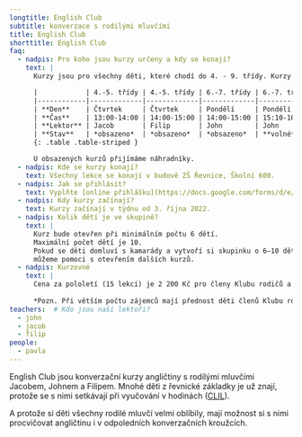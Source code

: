```yaml
---
longtitle: English Club
subtitle: konverzace s rodilými mluvčími
title: English Club
shorttitle: English Club
faq:
  - nadpis: Pro koho jsou kurzy určeny a kdy se konají?
    text: |
      Kurzy jsou pro všechny děti, které chodí do 4. - 9. třídy. Kurzy jsou rozděleny podle věku (tříd) – do jednoho kurzu tedy chodí děti ze dvou ročníků.

      |            | 4.-5. třídy | 4.-5. třídy | 6.-7. třídy | 6.-7. třídy | 8.-9. třídy | 7.-9. třídy | 
      |------------|-------------|-------------|-------------|-------------|-------------|-------------|
      | **Den**    | Čtvrtek     | Čtvrtek     | Pondělí     | Pondělí     | Čtvrtek     | Čtvrtek     |
      | **Čas**    | 13:00-14:00 | 14:00-15:00 | 14:00-15:00 | 15:10-16:10 | 14:00-15:00 | 15:10-16:10 |
      | **Lektor** | Jacob       | Filip       | John        | John        | Jacob       | Filip       |
      | **Stav**   | *obsazeno*  | *obsazeno*  | *obsazeno*  | **volné**   | *obsazeno*  | **volné**   |
      {: .table .table-striped }

      U obsazených kurzů přijímáme náhradníky. 
  - nadpis: Kde se kurzy konají? 
    text: Všechny lekce se konají v budově ZŠ Řevnice, Školní 600. 
  - nadpis: Jak se přihlásit?
    text: Vyplňte [online přihlášku](https://docs.google.com/forms/d/e/1FAIpQLSdO8KzDGGmtk26i3Wc9iT4CjSOAD60QqzCRXG41-zHVbDe4Ww/viewform?usp=pp_url).
  - nadpis: Kdy kurzy začínají?
    text: Kurzy začínají v týdnu od 3. října 2022. 
  - nadpis: Kolik dětí je ve skupině? 
    text: |
      Kurz bude otevřen při minimálním počtu 6 dětí. 
      Maximální počet dětí je 10. 
      Pokud se děti domluví s kamarády a vytvoří si skupinku o 6–10 dětech, 
      můžeme pomoci s otevřením dalších kurzů.  
  - nadpis: Kurzovné
    text: |
      Cena za pololetí (15 lekcí) je 2 200 Kč pro členy Klubu rodičů a přátel školy ZŠ Řevnice, 2 500 Kč pro nečleny.
      
      *Pozn. Při větším počtu zájemců mají přednost děti členů Klubu rodičů a přátel školy ZŠ Řevnice*
teachers:  # Kdo jsou naši lektoři?
  - john
  - jacob
  - filip
people:
  - pavla
---
```

English Club jsou konverzační kurzy angličtiny s rodilými mluvčími Jacobem, Johnem a Filipem.  Mnohé děti z řevnické základky je už znají, protože se s nimi setkávají při vyučování v hodinách ([CLIL](/aktivity/clil)).

A protože si děti všechny rodilé mluvčí velmi oblíbily, mají možnost si s nimi procvičovat angličtinu i v odpoledních konverzačních kroužcích. 




